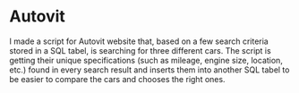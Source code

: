 # Autovit
I made a script for Autovit website that, based on a few search criteria stored in a SQL tabel, is searching for three different cars. The script is getting their unique specifications (such as mileage, engine size, location, etc.) found in every search result and inserts them into another SQL tabel to be easier to compare the cars and chooses the right ones.
